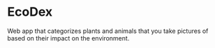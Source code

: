 # EcoDex
Web app that categorizes plants and animals that you take pictures of based on their impact on the environment.
